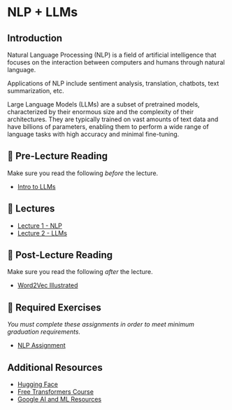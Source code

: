 # NLP + LLMs 

## Introduction
Natural Language Processing (NLP) is a field of artificial intelligence that focuses on the interaction between computers and humans through natural language.

Applications of NLP include sentiment analysis, translation, chatbots, text summarization, etc.

Large Language Models (LLMs) are a subset of pretrained models, characterized by their enormous size and the complexity of their architectures. They are typically trained on vast amounts of text data and have billions of parameters, enabling them to perform a wide range of language tasks with high accuracy and minimal fine-tuning.

## 📗 Pre-Lecture Reading
Make sure you read the following _before_ the lecture.
- [Intro to LLMs](https://mark-riedl.medium.com/a-very-gentle-introduction-to-large-language-models-without-the-hype-5f67941fa59e)

## 📝 Lectures
- [Lecture 1 - NLP](Lectures/Lecture_1.ipynb)
- [Lecture 2 - LLMs](Lectures/Lecture_2.ipynb)

## 📘 Post-Lecture Reading
Make sure you read the following _after_ the lecture.
- [Word2Vec Illustrated](https://jalammar.github.io/illustrated-word2vec/)

## 🔴 Required Exercises
_You must complete these assignments in order to meet minimum graduation requirements._
- [NLP Assignment](Assignments/A1-NLP.ipynb)

## Additional Resources
- [Hugging Face](https://huggingface.co/)
- [Free Transformers Course](https://huggingface.co/learn/nlp-course/en/chapter1/1?fw=pt)
- [Google AI and ML Resources](https://developers.google.com/machine-learning/resources)
